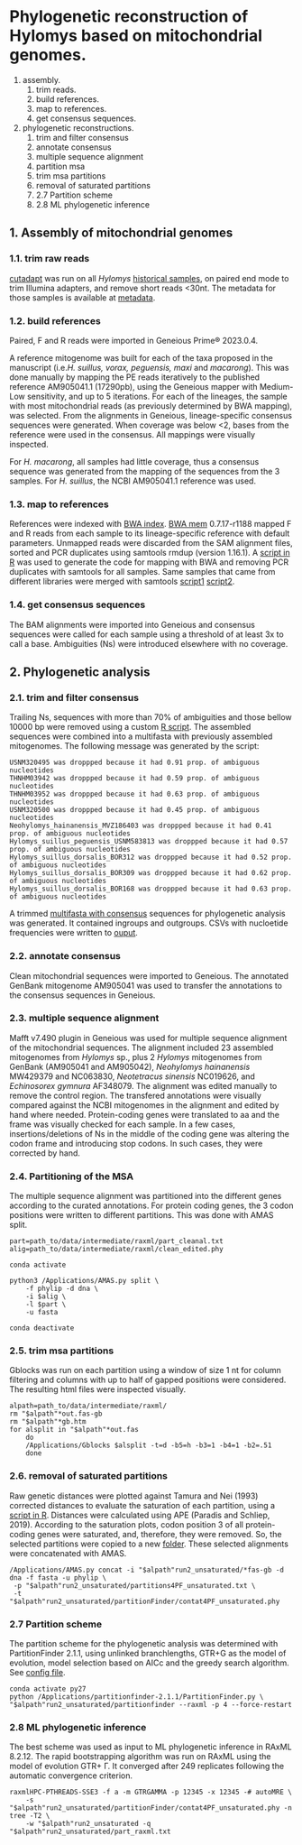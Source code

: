 # Phylogenetic reconstruction of Hylomys based on mitochondrial genomes.
1. assembly.
    1. trim reads.
    2. build references.
    3. map to references.
    4. get consensus sequences.
2. phylogenetic reconstructions.
    1. trim and filter consensus
    2. annotate consensus
    3. multiple sequence alignment
    4. partition msa
    5. trim msa partitions
    6. removal of saturated partitions
    7. 2.7 Partition scheme
    8. 2.8 ML phylogenetic inference


## 1. Assembly of mitochondrial genomes
### 1.1. trim raw reads

[cutadapt](code/1.mito_cutadapt.sh) was run on all *Hylomys* [historical samples](output/seqmeta.xlsx), on paired end mode to trim Illumina adapters, and remove short reads <30nt.
The metadata for those samples is available at [metadata](output/seqmeta.xlsx).

### 1.2. build references

Paired, F and R reads were imported in Geneious Prime® 2023.0.4. 

A reference mitogenome was built for each of the taxa proposed in the manuscript (i.e.*H. suillus, vorax, peguensis, maxi* and *macarong*). This was done manually by mapping the PE reads iteratively to the published reference AM905041.1 (17290pb), using the Geneious mapper with Medium-Low sensitivity, and up to 5 iterations. For each of the lineages, the sample with most mitochondrial reads (as previously determined by BWA mapping), was selected. From the alignments in Geneious, lineage-specific consensus sequences were generated. When coverage was below <2, bases from the reference were used in the consensus. All mappings were visually inspected.

For *H. macarong*, all samples had little coverage, thus a consensus sequence was generated from the mapping of the sequences from the 3 samples. For *H. suillus*, the NCBI AM905041.1 reference was used.

### 1.3. map to references

References were indexed with [BWA index](code/2.1.bwa-index-mito.sh).
[BWA mem](code/2.2.bwa-mem-mapped-sort-rmdup.sh) 0.7.17-r1188 mapped F and R reads from each sample to its lineage-specific reference with default parameters.
Unmapped reads were discarded from the SAM alignment files, sorted and PCR duplicates using samtools rmdup (version 1.16.1).
A [script in R](code/2.0.create-BWA-samtools-input.R) was used to generate the code for mapping with BWA and removing PCR duplicates with samtools for all samples.
Same samples that came from different libraries were merged with samtools [script1](code/2.3.generate_samtools_merge_input.R) [script2](code/2.4.samtools_merge.sh).

### 1.4. get consensus sequences
The BAM alignments were imported into Geneious and consensus sequences were called for each sample using a threshold of at least 3x to call a base. Ambiguities (Ns) were introduced elsewhere with no coverage.

## 2. Phylogenetic analysis
### 2.1. trim and filter consensus
Trailing Ns, sequences with more than 70% of ambiguities and those bellow 10000 bp were removed using a custom [R script](code/3.clean_consensus_and_generate_inputML.R).
The assembled sequences were combined into a multifasta with previously assembled mitogenomes.
The following message was generated by the script:
```
USNM320495 was droppped because it had 0.91 prop. of ambiguous nucleotides
THNHM03942 was droppped because it had 0.59 prop. of ambiguous nucleotides
THNHM03952 was droppped because it had 0.63 prop. of ambiguous nucleotides
USNM320500 was droppped because it had 0.45 prop. of ambiguous nucleotides
Neohylomys_hainanensis_MVZ186403 was droppped because it had 0.41 prop. of ambiguous nucleotides
Hylomys_suillus_peguensis_USNM583813 was droppped because it had 0.57 prop. of ambiguous nucleotides
Hylomys_suillus_dorsalis_BOR312 was droppped because it had 0.52 prop. of ambiguous nucleotides
Hylomys_suillus_dorsalis_BOR309 was droppped because it had 0.62 prop. of ambiguous nucleotides
Hylomys_suillus_dorsalis_BOR168 was droppped because it had 0.63 prop. of ambiguous nucleotides
```
A trimmed [multifasta with consensus](data/intermediate/consensus/clean_mitos.fasta) sequences for phylogenetic analysis was generated. It contained ingroups and outgroups. CSVs with nucloetide frequencies were written to [ouput](output).

### 2.2. annotate consensus
Clean mitochondrial sequences were imported to Geneious.
The annotated GenBank mitogenome AM905041 was used to transfer the annotations to the consensus sequences in Geneious.

### 2.3. multiple sequence alignment
Mafft v7.490 plugin in Geneious was used for multiple sequence alignment of the mitochondrial sequences. The alignment included 23 assembled mitogenomes from *Hylomys* sp., plus 2 *Hylomys* mitogenomes from GenBank (AM905041 and AM905042), _Neohylomys hainanensis_ MW429379 and NC063830, _Neotetracus sinensis_ NC019626, and _Echinosorex gymnura_ AF348079.
The alignment was edited manually to remove the control region. The transfered annotations were visually compared against the NCBI mitogenomes in the alignment and edited by hand where needed. Protein-coding genes were translated to aa and the frame was visually checked for each sample. In a few cases, insertions/deletions of Ns in the middle of the coding gene was altering the codon frame and introducing stop codons. In such cases, they were corrected by hand.

### 2.4. Partitioning of the MSA

The multiple sequence alignment was partitioned into the different genes according to the curated annotations. For protein coding genes, the 3 codon positions were written to different partitions. This was done with AMAS split.

```
part=path_to/data/intermediate/raxml/part_cleanal.txt
alig=path_to/data/intermediate/raxml/clean_edited.phy

conda activate

python3 /Applications/AMAS.py split \
    -f phylip -d dna \
    -i $alig \
    -l $part \
    -u fasta

conda deactivate
```
### 2.5. trim msa partitions

Gblocks was run on each partition using a window of size 1 nt for column filtering and columns with up to half of gapped positions were considered. The resulting html files were inspected visually.

```
alpath=path_to/data/intermediate/raxml/
rm "$alpath"*out.fas-gb
rm "$alpath"*gb.htm
for alsplit in "$alpath"*out.fas
    do
    /Applications/Gblocks $alsplit -t=d -b5=h -b3=1 -b4=1 -b2=.51
    done
```

### 2.6. removal of saturated partitions

Raw genetic distances were plotted against Tamura and Nei (1993) corrected distances to evaluate the saturation of each partition, using a [script in R](code/4.saturation_plots.R). Distances were calculated using APE (Paradis and Schliep, 2019).
According to the saturation plots, codon position 3 of all protein-coding genes were saturated, and, therefore, they were removed. So, the selected partitions were copied to a new [folder](data/intermediate/raxml/run2_unsaturated).
These selected alignments were concatenated with AMAS.

```
/Applications/AMAS.py concat -i "$alpath"run2_unsaturated/*fas-gb -d dna -f fasta -u phylip \
 -p "$alpath"run2_unsaturated/partitions4PF_unsaturated.txt \
 -t "$alpath"run2_unsaturated/partitionFinder/contat4PF_unsaturated.phy
```

### 2.7 Partition scheme

The partition scheme for the phylogenetic analysis was determined with PartitionFinder 2.1.1, using unlinked branchlengths, GTR+G as the model of evolution, model selection based on AICc and the greedy search algorithm. See [config file](data/intermediate/raxml/run2_unsaturated/partitionFinder/partition_finder.cfg).

```
conda activate py27
python /Applications/partitionfinder-2.1.1/PartitionFinder.py \
"$alpath"run2_unsaturated/partitionfinder --raxml -p 4 --force-restart
```

### 2.8 ML phylogenetic inference

The best scheme was used as input to ML phylogenetic inference in RAxML 8.2.12. The rapid bootstrapping algorithm was run on RAxML using the model of evolution GTR+ Γ. It converged after 249 replicates following the automatic convergence criterion.

```
raxmlHPC-PTHREADS-SSE3 -f a -m GTRGAMMA -p 12345 -x 12345 -# autoMRE \
    -s "$alpath"run2_unsaturated/partitionFinder/contat4PF_unsaturated.phy -n tree -T2 \
    -w "$alpath"run2_unsaturated -q "$alpath"run2_unsaturated/part_raxml.txt
```

